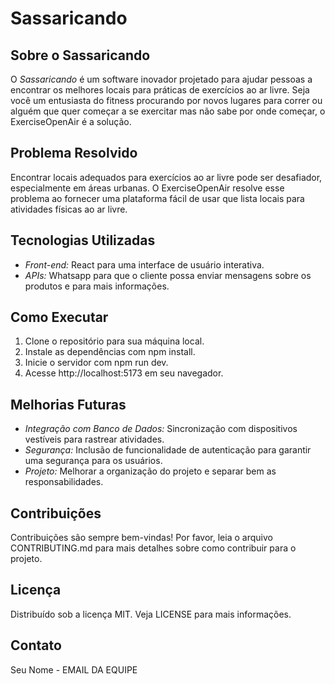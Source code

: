# Sassaricando

## Sobre o Sassaricando

O _Sassaricando_ é um software inovador projetado para ajudar pessoas a encontrar os melhores locais para práticas de exercícios ao ar livre. Seja você um entusiasta do fitness procurando por novos lugares para correr ou alguém que quer começar a se exercitar mas não sabe por onde começar, o ExerciseOpenAir é a solução.

## Problema Resolvido

Encontrar locais adequados para exercícios ao ar livre pode ser desafiador, especialmente em áreas urbanas. O ExerciseOpenAir resolve esse problema ao fornecer uma plataforma fácil de usar que lista locais para atividades físicas ao ar livre.

## Tecnologias Utilizadas

- _Front-end:_ React para uma interface de usuário interativa.
- _APIs:_ Whatsapp para que o cliente possa enviar mensagens sobre os produtos e para mais informações.

## Como Executar

1. Clone o repositório para sua máquina local.
2. Instale as dependências com npm install.
3. Inicie o servidor com npm run dev.
4. Acesse http://localhost:5173 em seu navegador.

## Melhorias Futuras

- _Integração com Banco de Dados:_ Sincronização com dispositivos vestíveis para rastrear atividades.
- _Segurança:_ Inclusão de funcionalidade de autenticação para garantir uma segurança para os usuários.
- _Projeto:_ Melhorar a organização do projeto e separar bem as responsabilidades.

## Contribuições

Contribuições são sempre bem-vindas! Por favor, leia o arquivo CONTRIBUTING.md para mais detalhes sobre como contribuir para o projeto.

## Licença

Distribuído sob a licença MIT. Veja LICENSE para mais informações.

## Contato

Seu Nome - EMAIL DA EQUIPE
